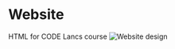 # Website
HTML for CODE Lancs course
![Website design](https://user-images.githubusercontent.com/116227287/213941108-5d2d4d8f-5dde-4ba4-83e0-033649b7d8e7.jpg)
